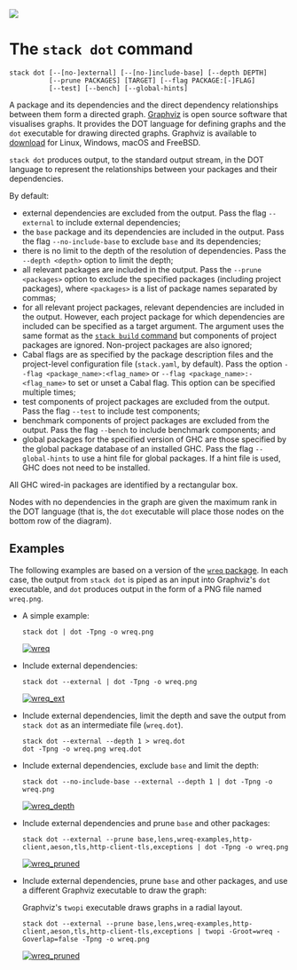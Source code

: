 <div class="hidden-warning"><a href="https://docs.haskellstack.org/"><img src="https://cdn.jsdelivr.net/gh/commercialhaskell/stack/doc/img/hidden-warning.svg"></a></div>

# The `stack dot` command

~~~text
stack dot [--[no-]external] [--[no-]include-base] [--depth DEPTH]
          [--prune PACKAGES] [TARGET] [--flag PACKAGE:[-]FLAG]
          [--test] [--bench] [--global-hints]
~~~

A package and its dependencies and the direct dependency relationships between
them form a directed graph. [Graphviz](https://www.graphviz.org/) is open source
software that visualises graphs. It provides the DOT language for defining
graphs and the `dot` executable for drawing directed graphs. Graphviz is
available to [download](https://www.graphviz.org/download/) for Linux, Windows,
macOS and FreeBSD.

`stack dot` produces output, to the standard output stream, in the DOT language
to represent the relationships between your packages and their dependencies.

By default:

*   external dependencies are excluded from the output. Pass the flag
    `--external` to include external dependencies;
*   the `base` package and its dependencies are included in the output. Pass the
    flag `--no-include-base` to exclude `base` and its dependencies;
*   there is no limit to the depth of the resolution of dependencies. Pass the
    `--depth <depth>` option to limit the depth;
*   all relevant packages are included in the output. Pass the
    `--prune <packages>` option to exclude the specified packages (including
    project packages), where `<packages>` is a list of package names separated
    by commas;
*   for all relevant project packages, relevant dependencies are included in the
    output. However, each project package for which dependencies are included
    can be specified as a target argument. The argument uses the same format as
    the [`stack build` command](build_command.md) but components of project
    packages are ignored. Non-project packages are also ignored;
*   Cabal flags are as specified by the package description files and the
    project-level configuration file (`stack.yaml`, by default). Pass the
    option `--flag <package_name>:<flag_name>` or
    `--flag <package_name>:-<flag_name>` to set or unset a Cabal flag. This
    option can be specified multiple times;
*   test components of project packages are excluded from the output. Pass the
    flag `--test` to include test components;
*   benchmark components of project packages are excluded from the output. Pass
    the flag `--bench` to include benchmark components; and
*   global packages for the specified version of GHC are those specified by the
    global package database of an installed GHC. Pass the flag `--global-hints`
    to use a hint file for global packages. If a hint file is used, GHC does not
    need to be installed.

All GHC wired-in packages are identified by a rectangular box.

Nodes with no dependencies in the graph are given the maximum rank in the DOT
language (that is, the `dot` executable will place those nodes on the bottom row
of the diagram).

## Examples

The following examples are based on a version of the
[`wreq` package](https://hackage.haskell.org/package/wreq). In each case, the
output from `stack dot` is piped as an input into Graphviz's `dot` executable,
and `dot` produces output in the form of a PNG file named `wreq.png`.

*   A simple example:

    ~~~text
    stack dot | dot -Tpng -o wreq.png
    ~~~

    [![wreq](https://cloud.githubusercontent.com/assets/591567/8478591/ae10a418-20d2-11e5-8945-55246dcfac62.png)](https://cloud.githubusercontent.com/assets/591567/8478591/ae10a418-20d2-11e5-8945-55246dcfac62.png)

*   Include external dependencies:

    ~~~text
    stack dot --external | dot -Tpng -o wreq.png
    ~~~

    [![wreq_ext](https://cloud.githubusercontent.com/assets/591567/8478621/d247247e-20d2-11e5-993d-79096e382abd.png)](https://cloud.githubusercontent.com/assets/591567/8478621/d247247e-20d2-11e5-993d-79096e382abd.png)

*   Include external dependencies, limit the depth and save the output from
    `stack dot` as an intermediate file (`wreq.dot`).

    ~~~text
    stack dot --external --depth 1 > wreq.dot
    dot -Tpng -o wreq.png wreq.dot
    ~~~

*   Include external dependencies, exclude `base` and limit the depth:

    ~~~text
    stack dot --no-include-base --external --depth 1 | dot -Tpng -o wreq.png
    ~~~

    [![wreq_depth](https://cloud.githubusercontent.com/assets/591567/8484310/45b399a0-20f7-11e5-8068-031c2b352961.png)](https://cloud.githubusercontent.com/assets/591567/8484310/45b399a0-20f7-11e5-8068-031c2b352961.png)

*   Include external dependencies and prune `base` and other packages:

    ~~~text
    stack dot --external --prune base,lens,wreq-examples,http-client,aeson,tls,http-client-tls,exceptions | dot -Tpng -o wreq.png
    ~~~

    [![wreq_pruned](https://cloud.githubusercontent.com/assets/591567/8478768/adbad280-20d3-11e5-9992-914dc24fe569.png)](https://cloud.githubusercontent.com/assets/591567/8478768/adbad280-20d3-11e5-9992-914dc24fe569.png)

*   Include external dependencies, prune `base` and other packages, and use a
    different Graphviz executable to draw the graph:

    Graphviz's `twopi` executable draws graphs in a radial layout.

    ~~~text
    stack dot --external --prune base,lens,wreq-examples,http-client,aeson,tls,http-client-tls,exceptions | twopi -Groot=wreq -Goverlap=false -Tpng -o wreq.png
    ~~~

    [![wreq_pruned](https://cloud.githubusercontent.com/assets/591567/8495538/9fae1184-216e-11e5-9931-99e6147f8aed.png)](https://cloud.githubusercontent.com/assets/591567/8495538/9fae1184-216e-11e5-9931-99e6147f8aed.png)
